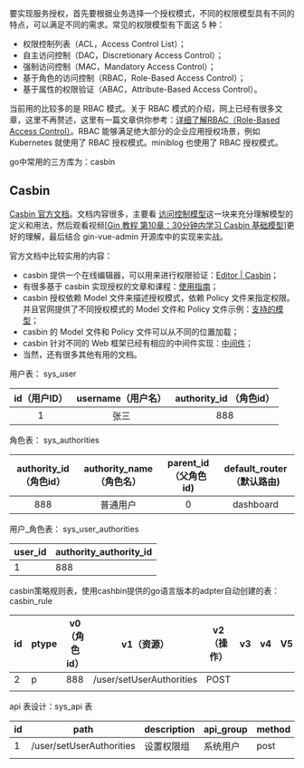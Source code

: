 要实现服务授权，首先要根据业务选择一个授权模式，不同的权限模型具有不同的特点，可以满足不同的需求。常见的权限模型有下面这 5 种：

- 权限控制列表（ACL，Access Control List）；
- 自主访问控制（DAC，Discretionary Access Control）；
- 强制访问控制（MAC，Mandatory Access Control）；
- 基于角色的访问控制（RBAC，Role-Based Access Control）；
- 基于属性的权限验证（ABAC，Attribute-Based Access Control）。

当前用的比较多的是 RBAC 模式。关于 RBAC 模式的介绍，网上已经有很多文章，这里不再赘述，这里有一篇文章供你参考：[详细了解RBAC（Role-Based Access Control）](https://link.juejin.cn/?target=https%3A%2F%2Fzhuanlan.zhihu.com%2Fp%2F513142061)。RBAC 能够满足绝大部分的企业应用授权场景，例如 Kubernetes 就使用了 RBAC 授权模式。miniblog 也使用了 RBAC 授权模式。

go中常用的三方库为：casbin

## Casbin

[Casbin 官方文档](https://link.juejin.cn/?target=https%3A%2F%2Fcasbin.org%2Fzh%2Fdocs%2Foverview)。文档内容很多，主要看 [访问控制模型](https://casbin.org/zh/docs/category/model)这一块来充分理解模型的定义和用法，然后观看视频[[Gin 教程 第10章：30分钟内学习 Casbin 基础模型](https://www.bilibili.com/video/BV1qz4y167XP)]更好的理解，最后结合 gin-vue-admin 开源库中的实现来实战。

官方文档中比较实用的内容：

- casbin 提供一个在线编辑器，可以用来进行权限验证：[Editor | Casbin](https://link.juejin.cn/?target=https%3A%2F%2Fcasbin.org%2Fzh%2Feditor)；
- 有很多基于 casbin 实现授权的文章和课程：[使用指南](https://link.juejin.cn/?target=https%3A%2F%2Fcasbin.org%2Fzh%2Fdocs%2Ftutorials)；
- casbin 授权依赖 Model 文件来描述授权模式，依赖 Policy 文件来指定权限。并且官网提供了不同授权模式的 Model 文件和 Policy 文件示例：[支持的模型](https://link.juejin.cn/?target=https%3A%2F%2Fcasbin.org%2Fzh%2Fdocs%2Fsupported-models)；
- casbin 的 Model 文件和 Policy 文件可以从不同的位置加载；
- casbin 针对不同的 Web 框架已经有相应的中间件实现：[中间件](https://link.juejin.cn/?target=https%3A%2F%2Fcasbin.org%2Fzh%2Fdocs%2Fmiddlewares)；
- 当然，还有很多其他有用的文档。





用户表： sys_user

| id（用户ID） | username（用户名） | authority_id （角色id） |
| :----------: | :----------------: | :---------------------: |
|      1       |        张三        |           888           |

角色表： sys_authorities

| authority_id（角色id） | authority_name（角色名） | parent_id（父角色id) | default_router（默认路由) |
| :--------------------: | :----------------------: | :------------------: | :-----------------------: |
|          888           |         普通用户         |          0           |         dashboard         |

用户_角色表： sys_user_authorities

| user_id | authority_authority_id |
| ------- | ---------------------- |
| 1       | 888                    |

casbin策略规则表，使用cashbin提供的go语言版本的adpter自动创建的表：casbin_rule

| id   | ptype | v0（角色id） | v1（资源）               | v2（操作） | v3   | v4   | V5   |
| ---- | ----- | ------------ | ------------------------ | ---------- | ---- | ---- | ---- |
| 2    | p     | 888          | /user/setUserAuthorities | POST       |      |      |      |
|      |       |              |                          |            |      |      |      |

api 表设计：sys_api 表

| id   | path                     | description | api_group | method |
| ---- | ------------------------ | ----------- | --------- | ------ |
| 1    | /user/setUserAuthorities | 设置权限组  | 系统用户  | post   |
|      |                          |             |           |        |


